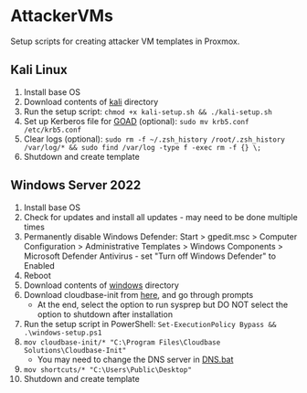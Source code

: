 # AttackerVMs
Setup scripts for creating attacker VM templates in Proxmox.

## Kali Linux
1. Install base OS
2. Download contents of [kali](kali/) directory
3. Run the setup script: `chmod +x kali-setup.sh && ./kali-setup.sh`
4. Set up Kerberos file for [GOAD](https://orange-cyberdefense.github.io/GOAD/) (optional): `sudo mv krb5.conf /etc/krb5.conf`
5. Clear logs (optional): `sudo rm -f ~/.zsh_history /root/.zsh_history /var/log/* && sudo find /var/log -type f -exec rm -f {} \;`
6. Shutdown and create template

## Windows Server 2022
1. Install base OS
2. Check for updates and install all updates - may need to be done multiple times
3. Permanently disable Windows Defender: Start > gpedit.msc > Computer Configuration > Administrative Templates > Windows Components > Microsoft Defender Antivirus - set "Turn off Windows Defender" to Enabled
4. Reboot
5. Download contents of [windows](windows/) directory
6. Download cloudbase-init from [here](https://cloudbase.it/downloads/CloudbaseInitSetup_x64.msi), and go through prompts
   - At the end, select the option to run sysprep but DO NOT select the option to shutdown after installation
7. Run the setup script in PowerShell: `Set-ExecutionPolicy Bypass && .\windows-setup.ps1`
8. `mov cloudbase-init/* "C:\Program Files\Cloudbase Solutions\Cloudbase-Init"`
   - You may need to change the DNS server in [DNS.bat](windows/cloudbase-init/LocalScripts/DNS.bat)
10. `mov shortcuts/* "C:\Users\Public\Desktop"`
11. Shutdown and create template
